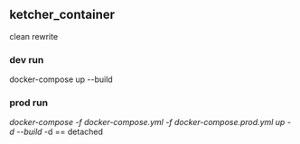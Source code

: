 ## ketcher_container
clean rewrite
### dev run
docker-compose up --build
### prod run 
_docker-compose -f docker-compose.yml -f docker-compose.prod.yml up -d --build_
-d == detached